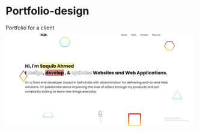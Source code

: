# Portfolio-design
Portfolio for a client
![alt text](https://github.com/HUSS41N/Portfolio-design/blob/main/img/gif.gif)
